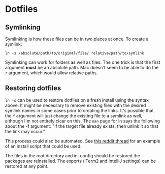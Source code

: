 # Dotfiles

## Symlinking
Symlinking is how these files can be in two places at once. To create a symlink:

```
ln -s /absolute/path/to/original/file/ relative/path/to/symlink
```

Symlinking can work for folders as well as files. The one trick is that the first argument **must** be an absolute path. Mac doesn't seem to be able to do the `r` argument, which would allow relative paths.

## Restoring dotfiles

`ln -s` can be used to restore dotfiles on a fresh install using the syntax above. It might be necessary to remove existing files with the desired symlink names in some cases prior to creating the links. It's possible that the `f` argument will just change the existing file to a symlink as well, although I'm not entirely clear on this. The `man` page for ln says the following about the -f argument: "If the target file already exists, then unlink it so that the link may occur."

This process could also be automated. See [this reddit thread](https://www.reddit.com/r/vim/comments/b5aeae/question_about_symbolic_link_to_dotfiles/) for an example of an install script that could be used.

The files in the root directory and in .config should be restored the packages are reinstalled. The exports (iTerm2 and IntelliJ settings) can be restored at any point.
